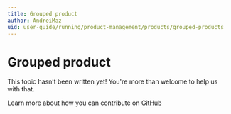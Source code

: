```yaml
---
title: Grouped product
author: AndreiMaz
uid: user-guide/running/product-management/products/grouped-products
---
```

# Grouped product

This topic hasn’t been written yet! You're more than welcome to help us with that.

Learn more about how you can contribute on [GitHub](https://github.com/nopSolutions/nopCommerce-Docs/blob/master/CONTRIBUTING.md)